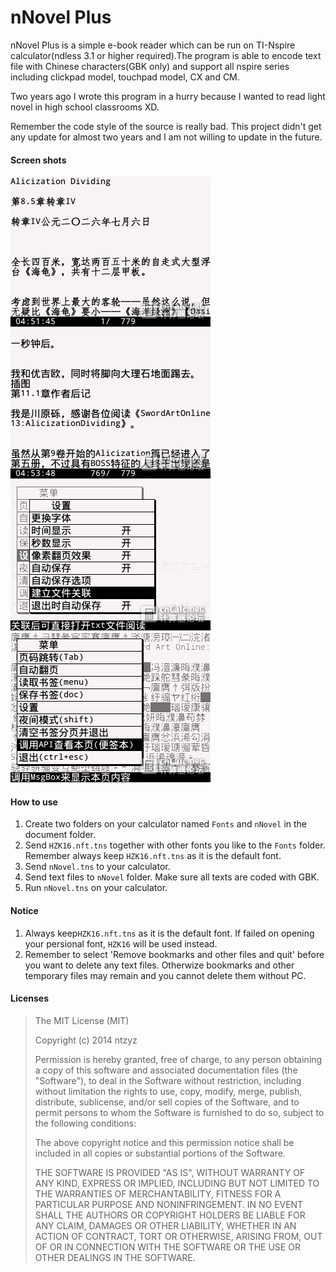 nNovel Plus
===========

nNovel Plus is a simple e-book reader which can be run on TI-Nspire calculator(ndless 3.1 or higher required).The program is able to encode text file with Chinese characters(GBK only) and support all nspire series including clickpad model, touchpad model, CX and CM.

Two years ago I wrote this program in a hurry because I wanted to read light novel in high school classrooms XD.

Remember the code style of the source is really bad. This project didn't get any update for almost two years and I am not willing to update in the future.

#### Screen shots
![Screen1](./screenshots/1.jpg)  
![Screen2](./screenshots/2.jpg)  
![Screen3](./screenshots/3.jpg)  
![Screen4](./screenshots/4.jpg)  

#### How to use
1. Create two folders on your calculator named `Fonts` and `nNovel` in the document folder.
2. Send `HZK16.nft.tns` together with other fonts you like to the `Fonts` folder. Remember always keep `HZK16.nft.tns` as it is the default font.
3. Send `nNovel.tns` to your calculator.
4. Send text files to `nNovel` folder. Make sure all texts are coded with GBK.
5. Run `nNovel.tns` on your calculator.

#### Notice
1. Always keep`HZK16.nft.tns` as it is the default font. If failed on opening your persional font, `HZK16` will be used instead.
2. Remember to select 'Remove bookmarks and other files and quit' before you want to delete any text files. Otherwize bookmarks and other temporary files may remain and you cannot delete them without PC.

#### Licenses
>The MIT License (MIT)
>
>Copyright (c) 2014 ntzyz
>
>Permission is hereby granted, free of charge, to any person obtaining a copy
>of this software and associated documentation files (the "Software"), to deal
>in the Software without restriction, including without limitation the rights
>to use, copy, modify, merge, publish, distribute, sublicense, and/or sell
>copies of the Software, and to permit persons to whom the Software is
>furnished to do so, subject to the following conditions:
>
>The above copyright notice and this permission notice shall be included in
>all copies or substantial portions of the Software.
>
>THE SOFTWARE IS PROVIDED "AS IS", WITHOUT WARRANTY OF ANY KIND, EXPRESS OR
>IMPLIED, INCLUDING BUT NOT LIMITED TO THE WARRANTIES OF MERCHANTABILITY,
>FITNESS FOR A PARTICULAR PURPOSE AND NONINFRINGEMENT. IN NO EVENT SHALL THE
>AUTHORS OR COPYRIGHT HOLDERS BE LIABLE FOR ANY CLAIM, DAMAGES OR OTHER
>LIABILITY, WHETHER IN AN ACTION OF CONTRACT, TORT OR OTHERWISE, ARISING FROM,
>OUT OF OR IN CONNECTION WITH THE SOFTWARE OR THE USE OR OTHER DEALINGS IN
>THE SOFTWARE.
